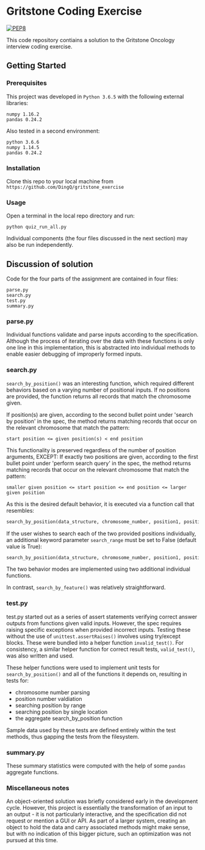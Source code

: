 # Gritstone Coding Exercise

[![PEP8](https://img.shields.io/badge/code%20style-pep8-orange.svg)](https://www.python.org/dev/peps/pep-0008/)

This code repository contiains a solution to the Gritstone Oncology interview coding exercise. 

## Getting Started 

### Prerequisites 

This project was developed in `Python 3.6.5` with the following external libraries: 
```
numpy 1.16.2
pandas 0.24.2
```
Also tested in a second environment: 
```
python 3.6.6
numpy 1.14.5
pandas 0.24.2
```

### Installation

Clone this repo to your local machine from `https://github.com/DingQ/gritstone_exercise`

### Usage

Open a terminal in the local repo directory and run: 
```
python quiz_run_all.py
```

Individual components (the four files discussed in the next section) may also be run independently.


## Discussion of solution

Code for the four parts of the assignment are contained in four files: 
```
parse.py
search.py
test.py
summary.py
```

### parse.py

Individual functions validate and parse inputs according to the specification. 
Although the process of iterating over the data with these functions is only one line in this implementation, this is abstracted into individual methods to enable easier debugging of improperly formed inputs. 

### search.py 

`search_by_position()` was an interesting function, which required different behaviors based on a varying number of positional inputs. If no positions are provided, the function returns all records that match the chromosome given. 

If position(s) are given, according to the second bullet point under 'search by position' in the spec, the method returns matching records that occur on the relevant chromosome that match the pattern: 
```
start position <= given position(s) < end position
```
This functionality is preserved regardless of the number of position arguments, EXCEPT: If exactly two positions are given, according to the first bullet point under 'perform search query' in the spec, the method returns matching records that occur on the relevant chromosome that match the pattern: 
```
smaller given position <= start position <= end position <= larger given position
```
As this is the desired default behavior, it is executed via a function call that resembles: 
```python
search_by_position(data_structure, chromosome_number, position1, position2)
```
If the user wishes to search each of the two provided positions individually, an additional keyword parameter `search_range` must be set to False (default value is True): 
```python
search_by_position(data_structure, chromosome_number, position1, position2, search_range = False)
```
The two behavior modes are implemented using two additional individual functions. 

In contrast, `search_by_feature()` was relatively straightforward. 

### test.py

test.py started out as a series of assert statements verifying correct answer outputs from functions given valid inputs. However, the spec requires raising specific exceptions when provided incorrect inputs. Testing these without the use of `unittest.assertRaises()` involves using try/except blocks. These were bundled into a helper function `invalid_test()`. For consistency, a similar helper function for correct result tests, `valid_test()`, was also written and used. 

These helper functions were used to implement unit tests for `search_by_position()` and all of the functions it depends on, resulting in tests for: 
 - chromosome number parsing
 - position number valdiation
 - searching position by range 
 - searching position by single location
 - the aggregate search_by_position function
 
 Sample data used by these tests are defined entirely within the test methods, thus gapping the tests from the filesystem. 

### summary.py

These summary statistics were computed with the help of some `pandas` aggregate functions. 

### Miscellaneous notes 

An object-oriented solution was briefly considered early in the development cycle. However, this project is essentially the transformation of an input to an output - it is not particularly interactive, and the specification did not request or mention a GUI or API. As part of a larger system, creating an object to hold the data and carry associated methods might make sense, but with no indication of this bigger picture, such an optimization was not pursued at this time. 

